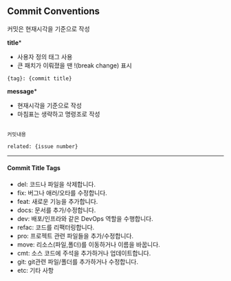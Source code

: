 
## Commit Conventions

커밋은 현재시각을 기준으로 작성

**title***
- 사용자 정의 태그 사용
- 큰 패치가 이뤄졌을 땐 !(break change) 표시
```
{tag}: {commit title}
```

**message***
- 현재시각을 기준으로 작성
- 마침표는 생략하고 명령조로 작성
```

커밋내용

related: {issue number}
```

---

#### Commit Title Tags
- del: 코드나 파일을 삭제합니다.
- fix: 버그나 애러/오타를 수정합니다.
- feat: 새로운 기능을 추가합니다.
- docs: 문서를 추가/수정합니다.
- dev: 배포/인프라와 같은 DevOps 역할을 수행합니다.
- refac: 코드를 리팩터링합니다.
- pro: 프로젝트 관련 파일들을 추가/수정합니다.
- move: 리소스(파일,폴더)를 이동하거나 이름을 바꿉니다.
- cmt: 소스 코드에 주석을 추가하거나 업데이트합니다.
- git: git관련 파일/폴더를 추가하거나 수정합니다.
- etc: 기타 사항
